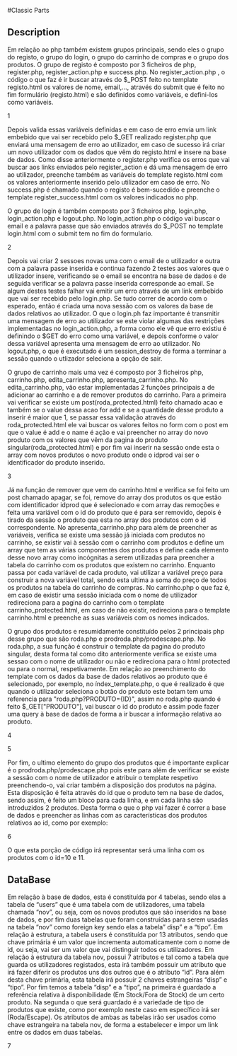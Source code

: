 #Classic Parts
## Description

Em relação ao php também existem grupos principais, sendo eles o grupo do registo, o grupo do login, o grupo do carrinho de compras e o grupo dos produtos.
O grupo de registo é composto por 3 ficheiros de php, register.php, register_action.php e success.php. No register_action.php , o código o que faz é ir buscar através do $_POST feito no template registo.html os valores de nome, email,..., através do submit que é feito no fim formulário (registo.html) e são definidos como variáveis, e defini-los como variáveis.

1

Depois valida essas variáveis definidas e em caso de erro envia um link embebido que vai ser recebido pelo $_GET realizado register.php que enviará uma mensagem de erro ao utilizador, em caso de sucesso irá criar um novo utilizador com os dados que vêm do registo.html e insere na base de dados. Como disse anteriormente o register.php verifica os erros que vai buscar aos links enviados pelo register_action e dá uma mensagem de erro ao utilizador, preenche também as variáveis do template registo.html com os valores anteriormente inserido pelo utilizador em caso de erro. No success.php é chamado quando o registo é bem-sucedido e preenche o template register_success.html com os valores indicados no php.


O grupo de login é também composto por 3 ficheiros php, login.php, login_action.php e logout.php. No login_action.php o código vai buscar o email e a palavra passe que são enviados através do $_POST no template login.html com o submit tem no fim do formulario. 

2

Depois vai criar 2 sessoes novas uma com o email de o utilizador e outra com a palavra passe inserida e continua fazendo 2 testes aos valores que o utilizador insere, verificando se o email se encontra na base de dados e de seguida verificar se a palavra passe inserida corresponde ao email. Se algum destes testes falhar vai emitir um erro através de um link embebido que vai ser recebido pelo login.php. Se tudo correr de acordo com o esperado, então é criada uma nova sessão com os valores da base de dados relativos ao utilizador. O que o login.ph faz importante é transmitir uma mensagem de erro ao utilizador se este violar algumas das restrições implementadas no login_action.php, a forma como ele vê que erro existiu é definindo o $GET do erro como uma variável, e depois conforme o valor dessa variável apresenta uma mensagem de erro ao utilizador. No logout.php, o que é executado é um session_destroy de forma a terminar a sessão quando o utlizador seleciona a opção de sair.

O grupo de carrinho mais uma vez é composto por 3 ficheiros php, carrinho.php, edita_carrinho.php, apresenta_carrinho.php. No edita_carrinho.php, vão estar implementadas 2 funções principais a de adicionar ao carrinho e a de remover produtos do carrinho. Para a primeira vai verificar se existe um post(roda_protected.html) feito chamado acao e também se o value dessa acao for add e se a quantidade desse produto a inserir é maior que 1, se passar essa validação através do roda_protected.html ele vai buscar os valores feitos no form com o post em que o value é add e o name é ação e vai preencher no array do novo produto com os valores que vêm da pagina do produto singular(roda_protected.html) e por fim vai inserir na sessão onde esta o array com novos produtos o novo produto onde o idprod vai ser o identificador do produto inserido. 

3

Já na função de remover que vem do carrinho.html e verifica se foi feito um post chamado apagar, se foi, remove do array dos produtos os que estão com identificador idprod que é selecionado e com array das remoções e feita uma variável com o id do produto que é para ser removido, depois é tirado da sessão o produto que esta no array dos produtos com o id correspondente. No apresenta_carrinho.php para além de preencher as variáveis, verifica se existe uma sessão já iniciada com produtos no carrinho, se existir vai à sessão com o carrinho com produtos e define um array que tem as várias componentes dos produtos e define cada elemento desse novo array como incógnitas a serem utilizadas para preencher a tabela do carrinho com os produtos que existem no carrinho.
Enquanto passa por cada variável de cada produto, vai utilizar a variável preço para construir a nova variável total, sendo esta ultima a soma do preço de todos os produtos na tabela do carrinho de compras. No carrinho.php o que faz é, em caso de existir uma sessão iniciada com o nome de utilizador redireciona para a pagina do carrinho com o template carrinho_protected.html, em caso de não existir, redireciona para o template carrinho.html e preenche as suas variáveis com os nomes indicados.

O grupo dos produtos e resumidamente constituído pelos 2 principais php desse grupo que são roda.php e prodroda.php/prodescape.php. No roda.php, a sua função é construir o template da pagina do produto singular, desta forma tal como dito anteriormente verifica se existe uma sessao com o nome de utilizador ou não e redireciona para o html protected ou para o normal, respetivamente. Em relação ao preenchimento do template com os dados da base de dados relativos ao produto que é selecionado, por exemplo, no índex_template.php, o que é realizado é que quando o utilizador seleciona o botão do produto este botam tem uma referencia para "roda.php?PRODUTO={ID}", assim no roda.php quando é feito  $_GET["PRODUTO"], vai buscar o id do produto e assim pode fazer uma query à base de dados de forma a ir buscar a informação relativa ao produto.

4

5

Por fim, o ultimo elemento do grupo dos produtos que é importante explicar é o prodroda.php/prodescape.php pois este para além de verificar se existe a sessão com o nome de utilizador e atribuir o template respetivo preenchendo-o, vai criar também a disposição dos produtos na página. Esta disposição é feita através do id que o produto tem na base de dados, sendo assim, é feito um bloco para cada linha, e em cada linha são introduzidos 2 produtos. Desta forma o que o php vai fazer é correr a base de dados e preencher as linhas com as características dos produtos relativos ao id, como por exemplo: 

6

O que esta porção de código irá representar será
uma linha com os produtos com o id=10 e 11.

## DataBase

Em relação à base de dados, esta é constituída por 4 tabelas, sendo elas a tabela de “users” que é uma tabela com de utilizadores, uma tabela chamada “nov”, ou seja, com os novos produtos que são inseridos na base de dados, e por fim duas tabelas que foram construídas para serem usadas na tabela “nov” como foreign key sendo elas a tabela” disp” e a “tipo”.
Em relação à estrutura, a tabela users é constituída por 13 atributos, sendo que chave primária é um valor que incrementa automaticamente com o nome de id, ou seja, vai ser um valor que vai distinguir todos os utilizadores.
Em relação à estrutura da tabela nov, possui 7 atributos e tal como a tabela que guarda os utilizadores registados, esta irá também possuir um atributo que irá fazer diferir os produtos uns dos outros que é o atributo “id”. Para além desta chave primária, esta tabela irá possuir 2 chaves estrangeiras “disp” e “tipo”.
Por fim temos a tabela “disp” e a “tipo”, na primeira é guardado a referência relativa à disponibilidade (Em Stock/Fora de Stock) de um certo produto. Na segunda o que será guardado é a variedade de tipo de produtos que existe, como por exemplo neste caso em específico irá ser (Roda/Escape). Os atributos de ambas as tabelas irão ser usados como chave estrangeira na tabela nov, de forma a estabelecer e impor um link entre os dados em duas tabelas.

7
